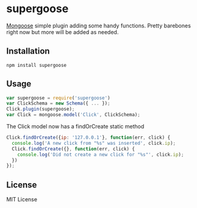 supergoose
==================

[Mongoose](https://github.com/LearnBoost/mongoose) simple plugin adding some handy functions. 
Pretty barebones right now but more will be added as needed.

Installation
------------


`npm install supergoose`

Usage
-----


```javascript
var supergoose = require('supergoose')
var ClickSchema = new Schema({ ... });
Click.plugin(supergoose);
var Click = mongoose.model('Click', ClickSchema);
```

The Click model now has a findOrCreate static method

```javascript
Click.findOrCreate({ip: '127.0.0.1'}, function(err, click) {
  console.log('A new click from "%s" was inserted', click.ip);
  Click.findOrCreate({}, function(err, click) {
    console.log('Did not create a new click for "%s"', click.ip);
  })
});
```
      
License
-------

MIT License
